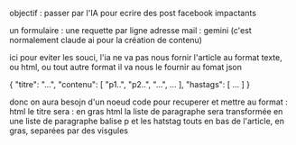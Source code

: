 objectif : passer par l'IA pour ecrire des post facebook impactants

un formulaire : une requette par ligne
adresse mail :
gemini (c'est normalement claude ai pour la création de contenu)

ici pour eviter les souci, l'ia ne va pas nous fornir l'article au format texte, ou html, ou tout autre format
il va nous le fournir au fomat json

{
    "titre": "...",
    "contenu": [
        "p1..",
        "p2..",
        "...",
        ...
    ],
    "hastags": [
        ...
    ]
}

donc on aura besojn d'un noeud code pour recuperer et mettre au format : html
le titre sera : en gras html 
la liste de paragraphe sera transformée en une liste de paragraphe balise p
et les hatstag touts en bas de l'article, en gras, separées par des visgules